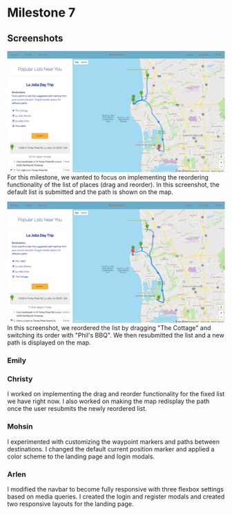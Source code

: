 # Milestone 7
## Screenshots
![Milestone7-Screenshot1](milestone7-imgs/milestone7-1.png)
For this milestone, we wanted to focus on implementing the reordering functionality of the list of places (drag and reorder). In this screenshot, the default list is submitted and the path is shown on the map.

![Milestone7-Screenshot2](milestone7-imgs/milestone7-2.png)
In this screenshot, we reordered the list by dragging "The Cottage" and switching its order with "Phil's BBQ". We then resubmitted the list and a new path is displayed on the map.

### Emily

### Christy
I worked on implementing the drag and reorder functionality for the fixed list we have right now. I also worked on making the map redisplay the path once the user resubmits the newly reordered list.

### Mohsin
I experimented with customizing the waypoint markers and paths between destinations. I changed the default current position marker and applied a color scheme to the landing page and login modals.

### Arlen
I modified the navbar to become fully responsive with three flexbox settings based on media queries. I created the login and register modals and created two responsive layouts for the landing page.
